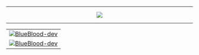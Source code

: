 
<hr>
<div align="center">  <span><img src="https://media4.giphy.com/media/AGaEzUZ5rPGrm/giphy.gif?cid=ecf05e47r6d13mbn51l8b3bo7lio2jsz90zb5eromtml0gg8&rid=giphy.gif&ct=g"></span></h1></div>
<hr>


<table cellpadding="0" cellspacing="0" border="0" align = "center" >
  <tr>
    <td><a href="https://github.com/BlueBlood-dev">
   <img align="center" src="https://github-readme-stats.vercel.app/api?username=BlueBlood-dev&show_icons=true&theme=material-palenight&count_private=true&text_color=4AD3DD" alt="BlueBlood-dev"/>
</a> </td>
  </tr>
  <tr>
    <td><a href="https://github.com/BlueBlood-dev">
   <img align="center" src="https://github-readme-streak-stats.herokuapp.com?user=BlueBlood-dev&theme=material-palenight&currStreakNum=4AD3DD" alt="BlueBlood-dev"/>
</a></td> 
  </tr>
  </table>
